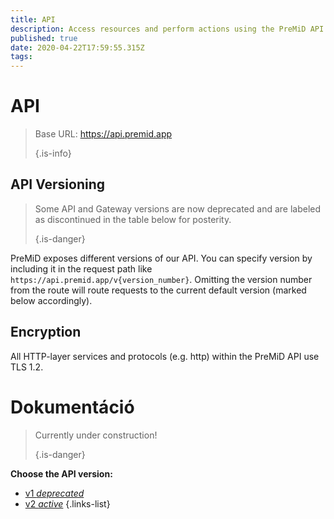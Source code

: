 ```yaml
---
title: API
description: Access resources and perform actions using the PreMiD API
published: true
date: 2020-04-22T17:59:55.315Z
tags:
---
```


# API

> Base URL: https://api.premid.app 
> 
> {.is-info}

## API Versioning
> Some API and Gateway versions are now deprecated and are labeled as discontinued in the table below for posterity. 
> 
> {.is-danger}

PreMiD exposes different versions of our API. You can specify version by including it in the request path like `https://api.premid.app/v{version_number}`. Omitting the version number from the route will route requests to the current default version (marked below accordingly).

## Encryption

All HTTP-layer services and protocols (e.g. http) within the PreMiD API use TLS 1.2.

# Dokumentáció
> Currently under construction! 
> 
> {.is-danger}

**Choose the API version:**
- [v1 *deprecated*](/dev/api/v1)
- [v2 *active*](/dev/api/v2)
{.links-list}